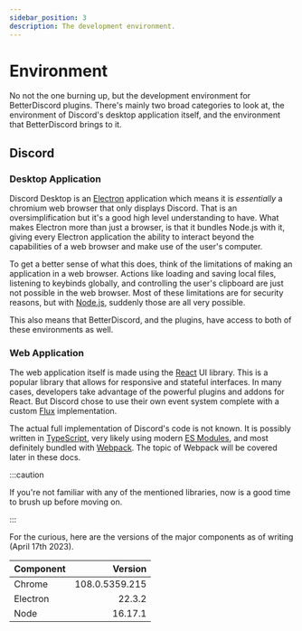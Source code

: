 ```yaml
---
sidebar_position: 3
description: The development environment.
---
```


# Environment

No not the one burning up, but the development environment for BetterDiscord plugins. There's mainly two broad categories to look at, the environment of Discord's desktop application itself, and the environment that BetterDiscord brings to it.

## Discord

### Desktop Application

Discord Desktop is an [Electron](https://www.electronjs.org/) application which means it is _essentially_ a chromium web browser that only displays Discord. That is an oversimplification but it's a good high level understanding to have. What makes Electron more than just a browser, is that it bundles Node.js with it, giving every Electron application the ability to interact beyond the capabilities of a web browser and make use of the user's computer.

To get a better sense of what this does, think of the limitations of making an application in a web browser. Actions like loading and saving local files, listening to keybinds globally, and controlling the user's clipboard are just not possible in the web browser. Most of these limitations are for security reasons, but with [Node.js](https://nodejs.org/), suddenly those are all very possible.

This also means that BetterDiscord, and the plugins, have access to both of these environments as well.

### Web Application

The web application itself is made using the [React](https://reactjs.org/) UI library. This is a popular library that allows for responsive and stateful interfaces. In many cases, developers take advantage of the powerful plugins and addons for React. But  Discord chose to use their own event system complete with a custom [Flux](https://facebook.github.io/flux/) implementation.

The actual full implementation of Discord's code is not known. It is possibly written in [TypeScript](https://www.typescriptlang.org/), very likely using modern [ES Modules](https://flaviocopes.com/es-modules/), and most definitely bundled with [Webpack](https://webpack.js.org/). The topic of Webpack will be covered later in these docs.

:::caution

If you're not familiar with any of the mentioned libraries, now is a good time to brush up before moving on.

:::

For the curious, here are the versions of the major components as of writing (April 17th 2023).

|Component|Version|
|:--------|------:|
|Chrome   |108.0.5359.215|
|Electron |22.3.2|
|Node     |16.17.1|